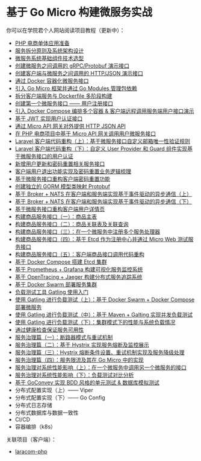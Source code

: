 # 基于 Go Micro 构建微服务实战

你可以在学院君个人网站阅读项目教程（更新中）：

- [PHP 电商单体应用准备](https://xueyuanjun.com/post/20954)
- [服务拆分原则及系统架构设计](https://xueyuanjun.com/post/20981)
- [微服务系统基础组件技术选型](https://xueyuanjun.com/post/21017)
- [创建微服务之间调用的 gRPC/Protobuf 演示接口](https://xueyuanjun.com/post/21033)
- [创建客户端与微服务之间调用的 HTTP/JSON 演示接口](https://xueyuanjun.com/post/21047)
- [通过 Docker 容器化微服务接口](https://xueyuanjun.com/post/21064)
- [引入 Go Micro 框架并通过 Go Modules 管理包依赖](https://xueyuanjun.com/post/21097)
- [拆分客户端服务与 Dockerfile 多阶段构建](https://xueyuanjun.com/post/21105)
- [创建第一个微服务接口 —— 用户注册接口](https://xueyuanjun.com/post/21107)
- [引入 Docker Compose 编排多个容器 & 客户端远程调用服务端用户接口演示](https://xueyuanjun.com/post/21115)
- [基于 JWT 实现用户认证接口](https://xueyuanjun.com/post/21129)
- [通过 Micro API 网关对外提供 HTTP JSON API](https://xueyuanjun.com/post/21139)
- [在 PHP 电商项目中基于 Micro API 网关调用用户微服务接口](https://xueyuanjun.com/post/21143)
- [ Laravel 客户端代码重构（上）：基于微服务接口自定义邮箱唯一性验证规则](https://xueyuanjun.com/post/21159)
- [ Laravel 客户端代码重构（下）：自定义 User Provider 和 Guard 组件实现基于微服务接口的用户认证](https://xueyuanjun.com/post/21160)
- [ 新增用户更新和密码重置相关服务接口](https://xueyuanjun.com/post/21193)
- [客户端用户退出功能实现及密码重置业务逻辑梳理](https://xueyuanjun.com/post/21199)
- [基于微服务接口重构客户端密码重置功能](https://xueyuanjun.com/post/21207)
- [创建独立的 GORM 模型类映射 Protobuf](https://xueyuanjun.com/post/21220)
- [基于 Broker + NATS 在客户端和服务端实现基于事件驱动的异步通信（上）](https://xueyuanjun.com/post/21288)
- [基于 Broker + NATS 在客户端和服务端实现基于事件驱动的异步通信（下）](https://xueyuanjun.com/post/21296)
- [基于微服务接口重构客户端用户详情页](https://xueyuanjun.com/post/21333)
- [构建商品服务接口（一）：商品主表](https://xueyuanjun.com/post/21335)
- [构建商品服务接口（二）：商品关联表及关联查询](https://xueyuanjun.com/post/21359)
- [构建商品服务接口（三）：在一个微服务中注册多个服务处理器](https://xueyuanjun.com/post/21361)
- [构建商品服务接口（四）：基于 Etcd 作为注册中心并通过 Micro Web 测试服务接口](https://xueyuanjun.com/post/21372)
- [构建商品服务接口（五）：客户端商品接口调用代码重构](https://xueyuanjun.com/post/21376)
- [基于 Docker Compose 搭建 Etcd 集群](https://xueyuanjun.com/post/21386)
- [基于 Prometheus + Grafana 构建可视化服务监控系统](https://xueyuanjun.com/post/21394)
- [基于 OpenTracing + Jaeger 构建分布式服务追踪系统](https://xueyuanjun.com/post/21401)
- [基于 Docker Swarm 部署服务集群](https://xueyuanjun.com/post/21454)
- [负载测试工具 Gatling 使用入门](https://xueyuanjun.com/post/21522)
- [使用 Gatling 进行负载测试（上）：基于 Docker Swarm + Docker Compose 部署微服务](https://xueyuanjun.com/post/21539)
- [使用 Gatling 进行负载测试（中）：基于 Maven + Galting 实现并发负载测试](https://xueyuanjun.com/post/21554)
- [使用 Gatling 进行负载测试（下）：集群模式下的性能与系统负载情况](https://xueyuanjun.com/post/21560)
- [通过健康检查保证服务可用性](https://xueyuanjun.com/post/21476)
- [服务治理篇（一）：断路器模式与重试机制](https://xueyuanjun.com/post/21495)
- [服务治理篇（二）：基于 Hystrix 实现服务熔断及监控展示](https://xueyuanjun.com/post/21509)
- [服务治理篇（三）：Hystrix 熔断条件设置、重试机制实现及服务降级处理](https://xueyuanjun.com/post/21516)
- [服务治理篇（四）：服务限流及其在 Go Micro 中的实现](https://xueyuanjun.com/post/21574)
- [服务治理对系统性能影响（上）：在一个微服务中调用另一个微服务的接口](https://xueyuanjun.com/post/21577)
- [服务治理对系统性能影响（下）：负载测试对比分析](https://xueyuanjun.com/post/21580)
- [基于 GoConvey 实现 BDD 风格的单元测试 & 数据库模拟测试](https://xueyuanjun.com/post/21592)
- 分布式配置实现（上）—— Viper
- 分布式配置实现（下）—— Go Config
- 分布式日志存储
- 分布式数据库与数据一致性
- CI/CD
- 容器编排（k8s）

关联项目（客户端）：

- [laracom-php](https://github.com/nonfu/laracom-php)

